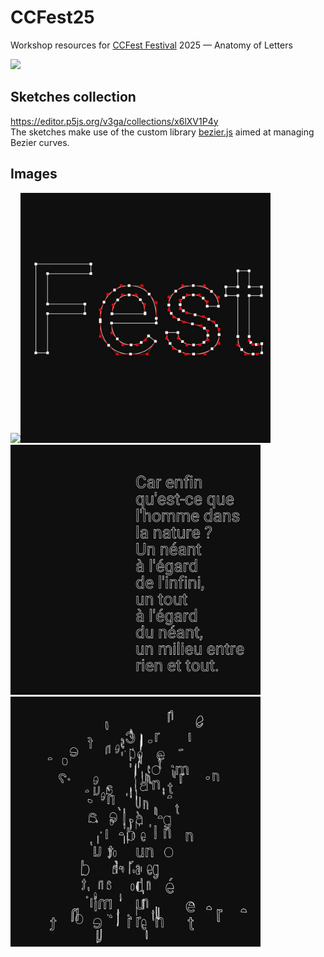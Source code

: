 # CCFest25
Workshop resources for [CCFest Festival](https://ccfest.rocks/) 2025 — Anatomy of Letters

<img src="https://images.squarespace-cdn.com/content/v1/57bb3c10bebafb700491c863/8857bb46-3239-4967-8c8d-99beb0b95525/POSTER-02.jpg?format=2500w" width="400px" />


## Sketches collection
https://editor.p5js.org/v3ga/collections/x6lXV1P4y <br />
The sketches make use of the custom library [bezier.js](./bezier.js) aimed at managing Bezier curves. 

## Images
<img src="images/CCFest25—bezier-curves.jpg" width="400px" /><img src="images/CCFest25-multiple-glyphs.jpg" width="400px" />
<img src="images/CCFest25-text-composition-01.jpg" width="400px" /><img src="images/CCFest25-text-composition-02.jpg" width="400px" />

